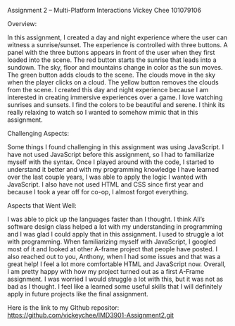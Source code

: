Assignment 2 – Multi-Platform Interactions
Vickey Chee
101079106

Overview:

In this assignment, I created a day and night experience where the user can witness a sunrise/sunset. The experience is controlled with three buttons. A panel with the three buttons appears in front of the user when they first loaded into the scene. The red button starts the sunrise that leads into a sundown. The sky, floor and mountains change in color as the sun moves. The green button adds clouds to the scene. The clouds move in the sky when the player clicks on a cloud. The yellow button removes the clouds from the scene.
I created this day and night experience because I am interested in creating immersive experiences over a game. I love watching sunrises and sunsets. I find the colors to be beautiful and serene. I think its really relaxing to watch so I wanted to somehow mimic that in this assignment.  

Challenging Aspects:

Some things I found challenging in this assignment was using JavaScript. I have not used JavaScript before this assignment, so I had to familiarize myself with the syntax. Once I played around with the code, I started to understand it better and with my programming knowledge I have learned over the last couple years, I was able to apply the logic I wanted with JavaScript. I also have not used HTML and CSS since first year and because I took a year off for co-op, I almost forgot everything.

Aspects that Went Well:

I was able to pick up the languages faster than I thought. I think Ali’s software design class helped a lot with my understanding in programming and I was glad I could apply that in this assignment. I used to struggle a lot with programming. When familiarizing myself with JavaScript, I googled most of it and looked at other A-frame project that people have posted. I also reached out to you, Anthony, when I had some issues and that was a great help! I feel a lot more comfortable HTML and JavaScript now.
Overall, I am pretty happy with how my project turned out as a first A-Frame assignment. I was worried I would struggle a lot with this, but it was not as bad as I thought. I feel like a learned some useful skills that I will definitely apply in future projects like the final assignment. 

Here is the link to my GIthub repositor: https://github.com/vickeychee/IMD3901-Assignment2.git
